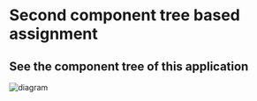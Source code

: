 # Second component tree based assignment

## See the component tree of this application

![diagram](https://i.ibb.co/hB70M5n/Untitled-Diagram-1.png)
